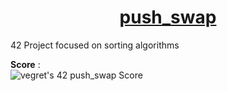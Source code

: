 <h1 align="center"><u>push_swap</u></h1>
42 Project focused on sorting algorithms

**Score** : 
<br>
![vegret's 42 push_swap Score](https://badge42.vercel.app/api/v2/clalmqrmn00060fl8q4n24adz/project/2923635)
